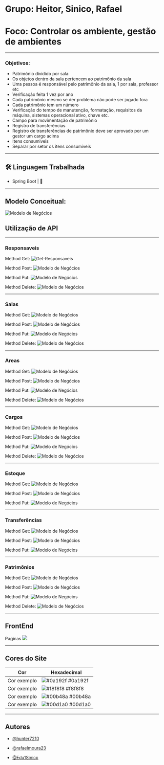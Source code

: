 # Grupo: Heitor, Sinico, Rafael
# Foco: Controlar os ambiente, gestão de ambientes

---

### Objetivos:
<ul>
  <li>Patrimônio dividido por sala</li>
  <li>Os objetos dentro da sala pertencem ao patrimônio da sala</li>
  <li>Uma pessoa é responsável pelo patrimônio da sala, 1 por sala, professor etc</li>
  <li>Verificação feita 1 vez por ano</li>
  <li>Cada patrimônio mesmo se der problema não pode ser jogado fora</li>
  <li>Cada patrimônio tem um número</li>
  <li>Verificação do tempo de manutenção, formatação, requisitos da máquina, sistemas operacional ativo, chave etc.</li>
  <li>Campo para movimentação de patrimônio</li>
  <li>Registro de transferências</li>
  <li>Registro de transferências de patrimônio deve ser aprovado por um gestor um cargo acima</li>
  <li>Itens consumiveis</li>
  <li>Separar por setor os itens consumiveis</li>
</ul>


---
 
## 🛠 Linguagem Trabalhada
  * Spring Boot | 🍃
  

---


## Modelo Conceitual:

![Modelo de Negócios](/image-database.png)


## Utilização de API
---
### Responsaveis

  Method Get:
![Get-Responsaveis](requisitions_api_images/responsaveis/get-responsaveis.png)

  Method Post:
![Modelo de Negócios](requisitions_api_images/responsaveis/post-responsaveis.png)

  Method Put:
![Modelo de Negócios](requisitions_api_images/responsaveis/put-responsaveis.png)

  Method Delete:
![Modelo de Negócios](requisitions_api_images/responsaveis/delete-responsaveis.png)

---
### Salas

  Method Get:
![Modelo de Negócios](requisitions_api_images/salas/get-salas.png)

  Method Post:
![Modelo de Negócios](requisitions_api_images/salas/post-salas.png)

  Method Put:
![Modelo de Negócios](requisitions_api_images/salas/put-salas.png)

  Method Delete:
![Modelo de Negócios](requisitions_api_images/salas/delete-salas.png)

---
### Areas

  Method Get:
![Modelo de Negócios](requisitions_api_images/areas/get-areas.png)

  Method Post:
![Modelo de Negócios](requisitions_api_images/areas/post-areas.png)

  Method Put:
![Modelo de Negócios](requisitions_api_images/areas/put-areas.png)

  Method Delete:
![Modelo de Negócios](requisitions_api_images/areas/delete-areas.png)

---
### Cargos

  Method Get:
![Modelo de Negócios](requisitions_api_images/cargos/get-cargos.png)

  Method Post:
![Modelo de Negócios](requisitions_api_images/cargos/post-cargos.png)

  Method Put:
![Modelo de Negócios](requisitions_api_images/cargos/put-cargos.png)

  Method Delete:
![Modelo de Negócios](requisitions_api_images/cargos/delete-cargos.png)

---
### Estoque

  Method Get:
![Modelo de Negócios](requisitions_api_images/estoque/get-estoque.png)

  Method Post:
![Modelo de Negócios](requisitions_api_images/estoque/post-estoque.png)

  Method Put:
![Modelo de Negócios](requisitions_api_images/estoque/put-estoque.png)

---
### Transferências

  Method Get:
![Modelo de Negócios](requisitions_api_images/transferencia/get-transferencia.png)

  Method Post:
![Modelo de Negócios](requisitions_api_images/transferencia/post-transferencia.png)

  Method Put:
![Modelo de Negócios](requisitions_api_images/transferencia/put-transferencia.png)

---
### Patrimônios

  Method Get:
![Modelo de Negócios](requisitions_api_images/patrimonio/get-patrimonio.png)

  Method Post:
![Modelo de Negócios](requisitions_api_images/patrimonio/post-patrimonio.png)

  Method Put:
![Modelo de Negócios](requisitions_api_images/patrimonio/put-patrimonio.png)

  Method Delete:
![Modelo de Negócios](requisitions_api_images/patrimonio/delete-patrimonio.png)

---
## FrontEnd 

Paginas
![](requisitions_api_images/patrimonio/delete-patrimonio.png)


---
## Cores do Site

| Cor               | Hexadecimal                                                |
| ----------------- | ---------------------------------------------------------------- |
| Cor exemplo       | ![#0a192f](https://via.placeholder.com/10/0a192f?text=+) #0a192f |
| Cor exemplo       | ![#f8f8f8](https://via.placeholder.com/10/f8f8f8?text=+) #f8f8f8 |
| Cor exemplo       | ![#00b48a](https://via.placeholder.com/10/00b48a?text=+) #00b48a |
| Cor exemplo       | ![#00d1a0](https://via.placeholder.com/10/00b48a?text=+) #00d1a0 |


---
## Autores

- [@hunter7210](https://www.github.com/hunter7210)

- [@rafaelmoura23](https://www.github.com/rafaelmoura23)

- [@Edu1Sinico](https://www.github.com/Edu1Sinico)








  
